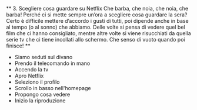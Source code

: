 **
3. Scegliere cosa guardare su Netflix
Che barba, che noia, che noia, che barba!
Perché ci si mette sempre un’ora a scegliere cosa guardare la sera? Certo è difficile mettere d’accordo i gusti di tutti, poi dipende anche in base al tempo (o al sonno) che abbiamo. Delle volte si pensa di vedere quel bel film che ci hanno consigliato, mentre altre volte si viene risucchiati da quella serie tv che ci tiene incollati allo schermo. Che senso di vuoto quando poi finisce!
**

- Siamo seduti sul divano
- Prendo il telecomando in mano
- Accendo la tv
- Apro Netflix
- Seleziono il profilo
- Scrollo in basso nell'homepage
- Propongo cosa vedere
- Inizio la riproduzione

